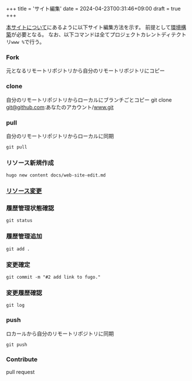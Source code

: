 +++
title = 'サイト編集'
date = 2024-04-23T00:31:46+09:00
draft = true
+++

[本サイトについて](./web-site)にあるように以下サイト編集方法を示す。
前提として[環境構築](./web-site-env)が必要となる。
なお、以下コマンドは全てプロジェクトカレントディテクトリ`www %`で行う。


### Fork
元となるリモートリポジトリから自分のリモートリポジトリにコピー

### clone
自分のリモートリポジトリからローカルにブランチごとコピー
git clone git@github.com:あなたのアカウント/www.git

### pull
自分のリモートリポジトリからローカルに同期
```
git pull
```
### リソース新規作成
```
hugo new content docs/web-site-edit.md
```
### [リソース変更](./markup/#markdown)
### 履歴管理状態確認
```
git status
```
### 履歴管理追加
```
git add .
```
### 変更確定
```
git commit -m "#2 add link to fugo."
```
### 変更履歴確認
```
git log
```
### push
ロカールから自分のリモートリポジトリに同期
```
git push
```
### Contribute
pull request